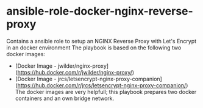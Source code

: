 # ansible-role-docker-nginx-reverse-proxy
Contains a ansible role to setup an NGINX Reverse Proxy with Let's Encrypt in an docker environment
The playbook is based on the following two docker images: 
* [Docker Image - jwilder/nginx-proxy] (https://hub.docker.com/r/jwilder/nginx-proxy/)
* [Docker Image - jrcs/letsencrypt-nginx-proxy-companion] (https://hub.docker.com/r/jrcs/letsencrypt-nginx-proxy-companion/)
The docker images are very helpfull; this playbook prepares two docker containers and an own bridge network. 
